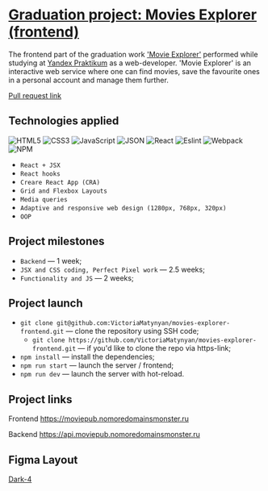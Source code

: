 # [Graduation project: Movies Explorer (frontend)](https://github.com/VictoriaMatynyan/movies-explorer-frontend)

The frontend part of the graduation work ['Movie Explorer'](https://github.com/VictoriaMatynyan/movies-explorer-api) performed while studying at [Yandex Praktikum](https://practicum.yandex.ru/) as a web-developer. 'Movie Explorer' is an interactive web service where one can find movies, save the favourite ones in a personal account and manage them further.

[Pull request link](https://github.com/VictoriaMatynyan/movies-explorer-frontend/pull/2)

## Technologies applied

![HTML5](https://img.shields.io/badge/HTML5-E34F26?style=for-the-badge&logo=html5&logoColor=white)
![CSS3](https://img.shields.io/badge/CSS3-1572B6?style=for-the-badge&logo=css3&logoColor=white)
![JavaScript](https://img.shields.io/badge/JavaScript-323330?style=for-the-badge&logo=javascript&logoColor=F7DF1E)
![JSON](https://img.shields.io/badge/json-5E5C5C?style=for-the-badge&logo=json&logoColor=white)
![React](https://img.shields.io/badge/React-20232A?style=for-the-badge&logo=react&logoColor=61DAFB)
![Eslint](https://img.shields.io/badge/eslint-3A33D1?style=for-the-badge&logo=eslint&logoColor=white)
![Webpack](https://img.shields.io/badge/Webpack-8DD6F9?style=for-the-badge&logo=Webpack&logoColor=white)
![NPM](https://img.shields.io/badge/npm-CB3837?style=for-the-badge&logo=npm&logoColor=white)
+ `React + JSX`
+ `React hooks`
+ `Creare React App (CRA)`
+ `Grid and Flexbox Layouts`
+ `Media queries`
+ `Adaptive and responsive web design (1280px, 768px, 320px)`
+ `OOP`

## Project milestones

* `Backend` — 1 week;
* `JSX and CSS coding, Perfect Pixel work` — 2.5 weeks;
* `Functionality and JS` — 2 weeks;

## Project launch

* `git clone git@github.com:VictoriaMatynyan/movies-explorer-frontend.git` — clone the repository using SSH code;
  -  `git clone https://github.com/VictoriaMatynyan/movies-explorer-frontend.git` — if you'd like to clone the repo via https-link;
* `npm install` — install the dependencies;
* `npm run start` — launch the server / frontend;   
* `npm run dev` — launch the server with hot-reload.

## Project links

Frontend <https://moviepub.nomoredomainsmonster.ru>

Backend <https://api.moviepub.nomoredomainsmonster.ru>

## Figma Layout
[Dark-4](https://www.figma.com/file/6FMWkB94wE7KTkcCgUXtnC/light-1?type=design&node-id=891-3857&mode=design&t=2o1n0jVrlmCiWxAF-0)

